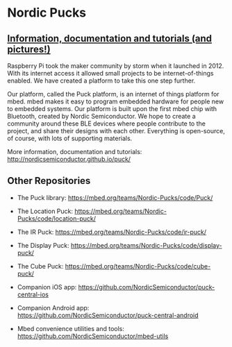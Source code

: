# Nordic Pucks

## [Information, documentation and tutorials (and pictures!)](http://nordicsemiconductor.github.io/puck/)

Raspberry Pi took the maker community by storm when it launched in 2012. With its internet access it allowed small projects to be internet-of-things enabled. We have created a platform to take this one step further.

Our platform, called the Puck platform, is an internet of things platform for mbed. mbed makes it easy to program embedded hardware for people new to embedded systems. Our platform is built upon the first mbed chip with Bluetooth, created by Nordic Semiconductor. We hope to create a community around these BLE devices where people contribute to the project, and share their designs with each other. Everything is open-source, of course, with lots of supporting materials.

More information, documentation and tutorials: http://nordicsemiconductor.github.io/puck/


## Other Repositories

- The Puck library: https://mbed.org/teams/Nordic-Pucks/code/Puck/
- The Location Puck: https://mbed.org/teams/Nordic-Pucks/code/location-puck/
- The IR Puck: https://mbed.org/teams/Nordic-Pucks/code/ir-puck/
- The Display Puck: https://mbed.org/teams/Nordic-Pucks/code/display-puck/
- The Cube Puck: https://mbed.org/teams/Nordic-Pucks/code/cube-puck/

- Companion iOS app: https://github.com/NordicSemiconductor/puck-central-ios
- Companion Android app: https://github.com/NordicSemiconductor/puck-central-android
- Mbed convenience utilities and tools: https://github.com/NordicSemiconductor/mbed-utils
